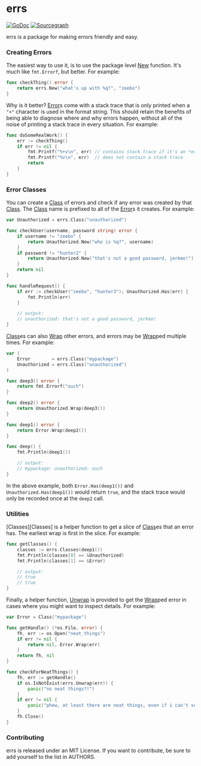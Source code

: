# errs

[![GoDoc](https://godoc.org/github.com/zeebo/errs?status.svg)](https://godoc.org/github.com/zeebo/errs)
[![Sourcegraph](https://sourcegraph.com/github.com/zeebo/errs/-/badge.svg)](https://sourcegraph.com/github.com/zeebo/errs?badge)

errs is a package for making errors friendly and easy.

### Creating Errors

The easiest way to use it, is to use the package level [New][New] function.
It's much like `fmt.Errorf`, but better. For example:

```go
func checkThing() error {
	return errs.New("what's up with %q?", "zeebo")
}
```

Why is it better? [Error][Error]s come with a stack trace that is only printed
when a `"+"` character is used in the format string. This should retain the
benefits of being able to diagnose where and why errors happen, without all of
the noise of printing a stack trace in every situation. For example:

```go
func doSomeRealWork() {
	err := checkThing()
	if err != nil {
		fmt.Printf("%+v\n", err) // contains stack trace if it's an *errs.Error
		fmt.Printf("%v\n", err)  // does not contain a stack trace
		return
	}
}
```

### Error Classes

You can create a [Class][Class] of errors and check if any error was created by
that [Class][Class]. The [Class][Class] name is prefixed to all of the
[Error][Error]s it creates. For example:

```go
var Unauthorized = errs.Class("unauthorized")

func checkUser(username, password string) error {
	if username != "zeebo" {
		return Unauthorized.New("who is %q?", username)
	}
	if password != "hunter2" {
		return Unauthorized.New("that's not a good password, jerkmo!")
	}
	return nil
}

func handleRequest() {
	if err := checkUser("zeebo", "hunter3"); Unauthorized.Has(err) {
		fmt.Println(err)
	}

	// output:
	// unauthorized: that's not a good password, jerkmo!
}
```

[Class][Class]es can also [Wrap][Wrap] other errors, and errors may be
[Wrap][Wrap]ped multiple times. For example:

```go
var (
	Error        = errs.Class("mypackage")
	Unauthorized = errs.Class("unauthorized")
)

func deep3() error {
	return fmt.Errorf("ouch")
}

func deep2() error {
	return Unauthorized.Wrap(deep3())
}

func deep1() error {
	return Error.Wrap(deep2())
}

func deep() {
	fmt.Println(deep1())

	// output:
	// mypackage: unauthorized: ouch
}
```

In the above example, both `Error.Has(deep1())` and `Unauthorized.Has(deep1())`
would return `true`, and the stack trace would only be recorded once at the
`deep2` call.

### Utilities

[Classes][Classes] is a helper function to get a slice of [Class][Class]es
that an error has. The earliest wrap is first in the slice. For example:

```go
func getClasses() {
	classes := errs.Classes(deep1())
	fmt.Println(classes[0] == &Unauthorized)
	fmt.Println(classes[1] == &Error)

	// output:
	// true
	// true
}
```

Finally, a helper function, [Unwrap][Unwrap] is provided to get the
[Wrap][Wrap]ped error in cases where you might want to inspect details. For
example:

```go
var Error = Class("mypackage")

func getHandle() (*os.File, error) {
	fh, err := os.Open("neat_things")
	if err != nil {
		return nil, Error.Wrap(err)
	}
	return fh, nil
}

func checkForNeatThings() {
	fh, err := getHandle()
	if os.IsNotExist(errs.Unwrap(err)) {
		panic("no neat things?!")
	}
	if err != nil {
		panic("phew, at least there are neat things, even if i can't see them")
	}
	fh.Close()
}
```

### Contributing

errs is released under an MIT License. If you want to contribute, be sure to
add yourself to the list in AUTHORS.


[New]: https://godoc.org/github.com/zeebo/errs#New
[Class]: https://godoc.org/github.com/zeebo/errs#Class
[Wrap]: https://godoc.org/github.com/zeebo/errs#Class.Wrap
[Error]: https://godoc.org/github.com/zeebo/errs#Error
[Unwrap]: https://godoc.org/github.com/zeebo/errs#Unwrap
